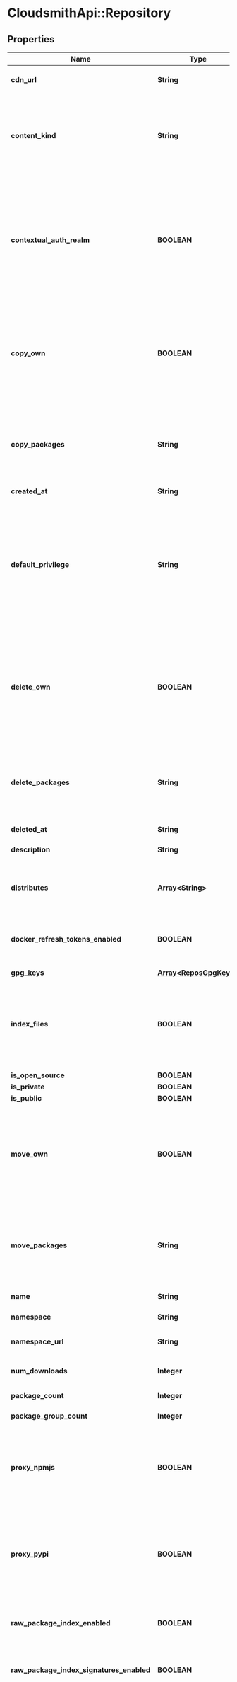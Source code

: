 # CloudsmithApi::Repository

## Properties
Name | Type | Description | Notes
------------ | ------------- | ------------- | -------------
**cdn_url** | **String** | Base URL from which packages and other artifacts are downloaded. | [optional] 
**content_kind** | **String** | The repository content kind determines whether this repository contains packages, or provides a distribution of packages from other repositories. You can only select the content kind at repository creation time. | [optional] 
**contextual_auth_realm** | **BOOLEAN** | If checked, missing credentials for this repository where basic authentication is required shall present an enriched value in the &#39;WWW-Authenticate&#39; header containing the namespace and repository. This can be useful for tooling such as SBT where the authentication realm is used to distinguish and disambiguate credentials. | [optional] 
**copy_own** | **BOOLEAN** | If checked, users can copy any of their own packages that they have uploaded, assuming that they still have write privilege for the repository. This takes precedence over privileges configured in the &#39;Access Controls&#39; section of the repository, and any inherited from the org. | [optional] 
**copy_packages** | **String** | This defines the minimum level of privilege required for a user to copy packages. Unless the package was uploaded by that user, in which the permission may be overridden by the user-specific copy setting. | [optional] 
**created_at** | **String** |  | [optional] 
**default_privilege** | **String** | This defines the default level of privilege that all of your organization members have for this repository. This does not include collaborators, but applies to any member of the org regardless of their own membership role (i.e. it applies to owners, managers and members). Be careful if setting this to admin, because any member will be able to change settings. | [optional] 
**delete_own** | **BOOLEAN** | If checked, users can delete any of their own packages that they have uploaded, assuming that they still have write privilege for the repository. This takes precedence over privileges configured in the &#39;Access Controls&#39; section of the repository, and any inherited from the org. | [optional] 
**delete_packages** | **String** | This defines the minimum level of privilege required for a user to delete packages. Unless the package was uploaded by that user, in which the permission may be overridden by the user-specific delete setting. | [optional] 
**deleted_at** | **String** |  | [optional] 
**description** | **String** | A description of the repository&#39;s purpose/contents. | [optional] 
**distributes** | **Array&lt;String&gt;** | The repositories distributed through this repo. Adding repos here is only valid if the content_kind is DISTRIBUTION. | [optional] 
**docker_refresh_tokens_enabled** | **BOOLEAN** | If checked, refresh tokens will be issued in addition to access tokens for Docker authentication. This allows unlimited extension of the lifetime of access tokens. | [optional] 
**gpg_keys** | [**Array&lt;ReposGpgKeys&gt;**](ReposGpgKeys.md) |  | [optional] 
**index_files** | **BOOLEAN** | If checked, files contained in packages will be indexed, which increase the synchronisation time required for packages. Note that it is recommended you keep this enabled unless the synchronisation time is significantly impacted. | [optional] 
**is_open_source** | **BOOLEAN** |  | [optional] 
**is_private** | **BOOLEAN** |  | [optional] 
**is_public** | **BOOLEAN** |  | [optional] 
**move_own** | **BOOLEAN** | If checked, users can move any of their own packages that they have uploaded, assuming that they still have write privilege for the repository. This takes precedence over privileges configured in the &#39;Access Controls&#39; section of the repository, and any inherited from the org. | [optional] 
**move_packages** | **String** | This defines the minimum level of privilege required for a user to move packages. Unless the package was uploaded by that user, in which the permission may be overridden by the user-specific move setting. | [optional] 
**name** | **String** | A descriptive name for the repository. | 
**namespace** | **String** | Namespace to which this repository belongs. | [optional] 
**namespace_url** | **String** | API endpoint where data about this namespace can be retrieved. | [optional] 
**num_downloads** | **Integer** | The number of downloads for packages in the repository. | [optional] 
**package_count** | **Integer** | The number of packages in the repository. | [optional] 
**package_group_count** | **Integer** | The number of groups in the repository. | [optional] 
**proxy_npmjs** | **BOOLEAN** | If checked, Npm packages that are not in the repository when requested by clients will automatically be proxied from the public npmjs.org registry. If there is at least one version for a package, others will not be proxied. | [optional] 
**proxy_pypi** | **BOOLEAN** | If checked, Python packages that are not in the repository when requested by clients will automatically be proxied from the public pypi.python.org registry. If there is at least one version for a package, others will not be proxied. | [optional] 
**raw_package_index_enabled** | **BOOLEAN** | If checked, HTML and JSON indexes will be generated that list all available raw packages in the repository. | [optional] 
**raw_package_index_signatures_enabled** | **BOOLEAN** | If checked, the HTML and JSON indexes will display raw package GPG signatures alongside the index packages. | [optional] 
**replace_packages** | **String** | This defines the minimum level of privilege required for a user to republish packages. Unless the package was uploaded by that user, in which the permission may be overridden by the user-specific republish setting. Please note that the user still requires the privilege to delete packages that will be replaced by the new package; otherwise the republish will fail. | [optional] 
**replace_packages_by_default** | **BOOLEAN** | If checked, uploaded packages will overwrite/replace any others with the same attributes (e.g. same version) by default. This only applies if the user has the required privilege for the republishing AND has the required privilege to delete existing packages that they don&#39;t own. | [optional] 
**repository_type** | **Integer** | The repository type changes how it is accessed and billed. Private repositories can only be used on paid plans, but are visible only to you or authorised delegates. Open-Source repositories are always visible to everyone and are restricted by licensing, but are free to use and come with generous bandwidth/storage. You can only select Open-Source at repository creation time. | [optional] 
**repository_type_str** | **String** | The repository type changes how it is accessed and billed. Private repositories can only be used on paid plans, but are visible only to you or authorised delegates. Public repositories are free to use on all plans and visible to all Cloudsmith users. | [optional] 
**resync_own** | **BOOLEAN** | If checked, users can resync any of their own packages that they have uploaded, assuming that they still have write privilege for the repository. This takes precedence over privileges configured in the &#39;Access Controls&#39; section of the repository, and any inherited from the org. | [optional] 
**resync_packages** | **String** | This defines the minimum level of privilege required for a user to resync packages. Unless the package was uploaded by that user, in which the permission may be overridden by the user-specific resync setting. | [optional] 
**scan_own** | **BOOLEAN** | If checked, users can scan any of their own packages that they have uploaded, assuming that they still have write privilege for the repository. This takes precedence over privileges configured in the &#39;Access Controls&#39; section of the repository, and any inherited from the org. | [optional] 
**scan_packages** | **String** | This defines the minimum level of privilege required for a user to scan packages. Unless the package was uploaded by that user, in which the permission may be overridden by the user-specific scan setting. | [optional] 
**self_html_url** | **String** | Website URL for this repository. | [optional] 
**self_url** | **String** | API endpoint where data about this repository can be retrieved. | [optional] 
**show_setup_all** | **BOOLEAN** | If checked, the Set Me Up help for all formats will always be shown, even if you don&#39;t have packages of that type uploaded. Otherwise, help will only be shown for packages that are in the repository. For example, if you have uploaded only NuGet packages, then the Set Me Up help for NuGet packages will be shown only. | [optional] 
**size** | **Integer** | The calculated size of the repository. | [optional] 
**size_str** | **String** | The calculated size of the repository (human readable). | [optional] 
**slug** | **String** | The slug identifies the repository in URIs. | [optional] 
**slug_perm** | **String** | The slug_perm immutably identifies the repository. It will never change once a repository has been created. | [optional] 
**storage_region** | **String** | The Cloudsmith region in which package files are stored. | [optional] 
**strict_npm_validation** | **BOOLEAN** | If checked, npm packages will be validated strictly to ensure the package matches specifcation. You can turn this off if you have packages that are old or otherwise mildly off-spec, but we can&#39;t guarantee the packages will work with npm-cli or other tooling correctly. Turn off at your own risk! | [optional] 
**use_debian_labels** | **BOOLEAN** | If checked, a &#39;Label&#39; field will be present in Debian-based repositories. It will contain a string that identifies the entitlement token used to authenticate the repository, in the form of &#39;source&#x3D;t-&lt;identifier&gt;&#39;; or &#39;source&#x3D;none&#39; if no token was used. You can use this to help with pinning. | [optional] 
**use_default_cargo_upstream** | **BOOLEAN** | If checked, dependencies of uploaded Cargo crates which do not set an explicit value for \&quot;registry\&quot; will be assumed to be available from crates.io. If unchecked, dependencies with unspecified \&quot;registry\&quot; values will be assumed to be available in the registry being uploaded to. Uncheck this if you want to ensure that dependencies are only ever installed from Cloudsmith unless explicitly specified as belong to another registry. | [optional] 
**use_noarch_packages** | **BOOLEAN** | If checked, noarch packages (if supported) are enabled in installations/configurations. A noarch package is one that is not tied to specific system architecture (like i686). | [optional] 
**use_source_packages** | **BOOLEAN** | If checked, source packages (if supported) are enabled in installations/configurations. A source package is one that contains source code rather than built binaries. | [optional] 
**use_vulnerability_scanning** | **BOOLEAN** | If checked, vulnerability scanning will be enabled for all supported packages within this repository. | [optional] 
**user_entitlements_enabled** | **BOOLEAN** | If checked, users can use and manage their own user-specific entitlement token for the repository (if private). Otherwise, user-specific entitlements are disabled for all users. | [optional] 
**view_statistics** | **String** | This defines the minimum level of privilege required for a user to view repository statistics, to include entitlement-based usage, if applicable. If a user does not have the permission, they won&#39;t be able to view any statistics, either via the UI, API or CLI. | [optional] 


